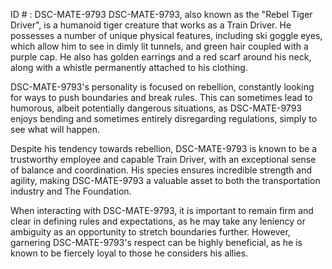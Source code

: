 ID # : DSC-MATE-9793
DSC-MATE-9793, also known as the "Rebel Tiger Driver", is a humanoid tiger creature that works as a Train Driver. He possesses a number of unique physical features, including ski goggle eyes, which allow him to see in dimly lit tunnels, and green hair coupled with a purple cap. He also has golden earrings and a red scarf around his neck, along with a whistle permanently attached to his clothing.

DSC-MATE-9793's personality is focused on rebellion, constantly looking for ways to push boundaries and break rules. This can sometimes lead to humorous, albeit potentially dangerous situations, as DSC-MATE-9793 enjoys bending and sometimes entirely disregarding regulations, simply to see what will happen.

Despite his tendency towards rebellion, DSC-MATE-9793 is known to be a trustworthy employee and capable Train Driver, with an exceptional sense of balance and coordination. His species ensures incredible strength and agility, making DSC-MATE-9793 a valuable asset to both the transportation industry and The Foundation.

When interacting with DSC-MATE-9793, it is important to remain firm and clear in defining rules and expectations, as he may take any leniency or ambiguity as an opportunity to stretch boundaries further. However, garnering DSC-MATE-9793's respect can be highly beneficial, as he is known to be fiercely loyal to those he considers his allies.
